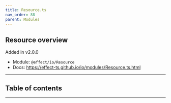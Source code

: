 ```yaml
---
title: Resource.ts
nav_order: 88
parent: Modules
---
```


## Resource overview

Added in v2.0.0

- Module: `@effect/io/Resource`
- Docs: https://effect-ts.github.io/io/modules/Resource.ts.html

---

<h2 class="text-delta">Table of contents</h2>

---
